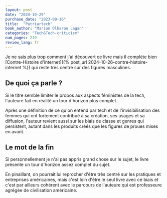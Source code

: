 ```yaml
---
layout: post
date: "2024-10-29"
purchase_date: "2023-09-16"
title:  "Patriartech"
book_author: "Marion Olharan Lagan"
categories: "Tech&Tech-criticism"
num_pages: 219
review_lang: fr
---
```


Je ne sais plus trop comment j'ai découvert ce livre mais il complète bien [Contre-Histoire d'internet]({% post_url 2024-10-26-contre-histoire-internet %}) qui reste très centré sur des figures masculines.

## De quoi ça parle ?

Si le titre semble limiter le propos aux aspects féministes de la tech, l'auteure fait en réalité un tour d'horizon plus complet.

Après une définition de ce qu'on entend par tech et de l'invisibilisation des femmes qui ont fortement contribué à sa création, ses usages et sa diffusion, l'auteur revient aussi sur les biais de classe et genres qui persistent, autant dans les produits créés que les figures de proues mises en avant.

## Le mot de la fin

Si personnellement je n'ai pas appris grand chose sur le sujet, le livre présente un tour d'horizon assez complet du sujet.

En pinaillant, on pourrait lui reprocher d'être très centré sur les pratiques et entreprises américaines, mais c'est loin d'être le seul livre avec ce biais et c'est par ailleurs cohérent avec le parcours de l'auteure qui est professeure agrégée de civilisation américaine.